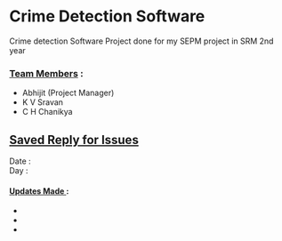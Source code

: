 # Crime Detection Software
Crime detection Software Project done for my SEPM project in SRM 2nd year
### <ins>Team Members</ins> :
- Abhijit (Project Manager)
- K V Sravan
- C H Chanikya

## <ins> Saved Reply for Issues </ins> 
Date : 
<br>
Day : 
#### <ins> Updates Made </ins> :
- 
-
-
